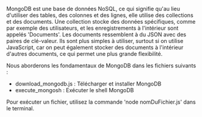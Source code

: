 MongoDB est une base de données NoSQL, ce qui signifie qu'au lieu d'utiliser des tables, des colonnes et des lignes, 
elle utilise des collections et des documents. 
Une collection stocke des données spécifiques, comme par exemple des utilisateurs, 
et les enregistrements à l'intérieur sont appelés 'Documents'. 
Les documents ressemblent à du JSON avec des paires de clé-valeur. 
Ils sont plus simples à utiliser, surtout si on utilise JavaScript, car on peut également stocker des documents 
à l'intérieur d'autres documents, ce qui permet une plus grande flexibilité.

Nous aborderons les fondamentaux de MongoDB dans les fichiers suivants :

- download_mongodb.js : Télécharger et installer MongoDB
- execute_mongosh : Exécuter le shell MongoDB

Pour exécuter un fichier, utilisez la commande 'node nomDuFichier.js' dans le terminal.
